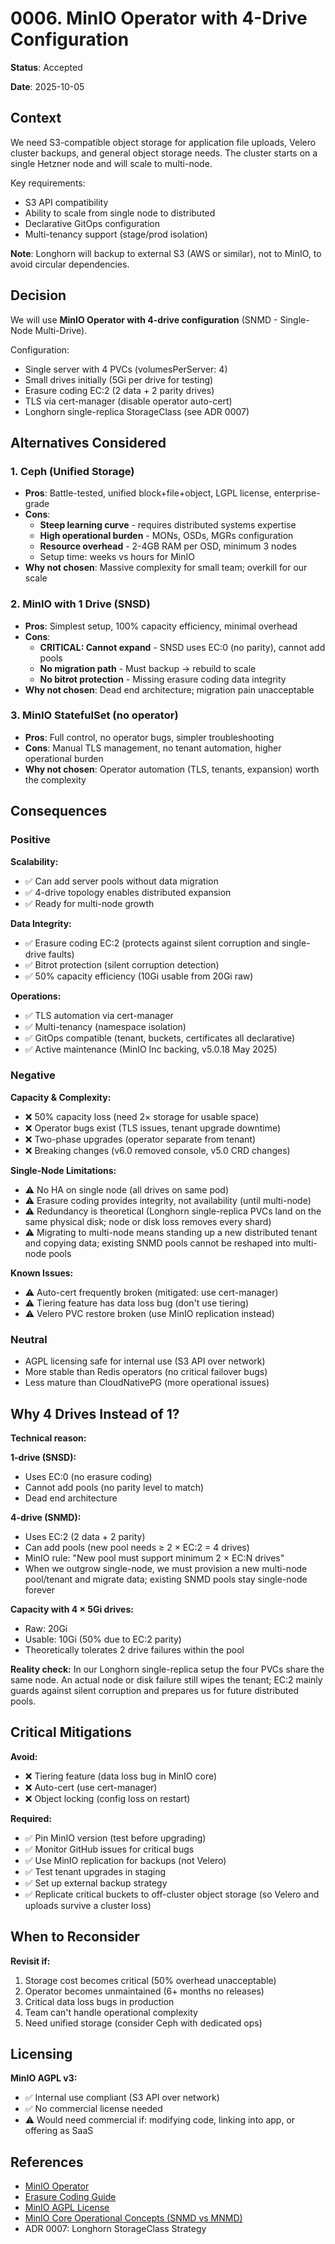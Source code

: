 # 0006. MinIO Operator with 4-Drive Configuration

**Status**: Accepted

**Date**: 2025-10-05

## Context

We need S3-compatible object storage for application file uploads, Velero cluster backups, and general object storage needs. The cluster starts on a single Hetzner node and will scale to multi-node.

Key requirements:
- S3 API compatibility
- Ability to scale from single node to distributed
- Declarative GitOps configuration
- Multi-tenancy support (stage/prod isolation)

**Note**: Longhorn will backup to external S3 (AWS or similar), not to MinIO, to avoid circular dependencies.

## Decision

We will use **MinIO Operator with 4-drive configuration** (SNMD - Single-Node Multi-Drive).

Configuration:
- Single server with 4 PVCs (volumesPerServer: 4)
- Small drives initially (5Gi per drive for testing)
- Erasure coding EC:2 (2 data + 2 parity drives)
- TLS via cert-manager (disable operator auto-cert)
- Longhorn single-replica StorageClass (see ADR 0007)

## Alternatives Considered

### 1. Ceph (Unified Storage)
- **Pros**: Battle-tested, unified block+file+object, LGPL license, enterprise-grade
- **Cons**:
  - **Steep learning curve** - requires distributed systems expertise
  - **High operational burden** - MONs, OSDs, MGRs configuration
  - **Resource overhead** - 2-4GB RAM per OSD, minimum 3 nodes
  - Setup time: weeks vs hours for MinIO
- **Why not chosen**: Massive complexity for small team; overkill for our scale

### 2. MinIO with 1 Drive (SNSD)
- **Pros**: Simplest setup, 100% capacity efficiency, minimal overhead
- **Cons**:
  - **CRITICAL: Cannot expand** - SNSD uses EC:0 (no parity), cannot add pools
  - **No migration path** - Must backup → rebuild to scale
  - **No bitrot protection** - Missing erasure coding data integrity
- **Why not chosen**: Dead end architecture; migration pain unacceptable

### 3. MinIO StatefulSet (no operator)
- **Pros**: Full control, no operator bugs, simpler troubleshooting
- **Cons**: Manual TLS management, no tenant automation, higher operational burden
- **Why not chosen**: Operator automation (TLS, tenants, expansion) worth the complexity

## Consequences

### Positive

**Scalability:**
- ✅ Can add server pools without data migration
- ✅ 4-drive topology enables distributed expansion
- ✅ Ready for multi-node growth

**Data Integrity:**
- ✅ Erasure coding EC:2 (protects against silent corruption and single-drive faults)
- ✅ Bitrot protection (silent corruption detection)
- ✅ 50% capacity efficiency (10Gi usable from 20Gi raw)

**Operations:**
- ✅ TLS automation via cert-manager
- ✅ Multi-tenancy (namespace isolation)
- ✅ GitOps compatible (tenant, buckets, certificates all declarative)
- ✅ Active maintenance (MinIO Inc backing, v5.0.18 May 2025)

### Negative

**Capacity & Complexity:**
- ❌ 50% capacity loss (need 2× storage for usable space)
- ❌ Operator bugs exist (TLS issues, tenant upgrade downtime)
- ❌ Two-phase upgrades (operator separate from tenant)
- ❌ Breaking changes (v6.0 removed console, v5.0 CRD changes)

**Single-Node Limitations:**
- ⚠️ No HA on single node (all drives on same pod)
- ⚠️ Erasure coding provides integrity, not availability (until multi-node)
- ⚠️ Redundancy is theoretical (Longhorn single-replica PVCs land on the same physical disk; node or disk loss removes every shard)
- ⚠️ Migrating to multi-node means standing up a new distributed tenant and copying data; existing SNMD pools cannot be reshaped into multi-node pools

**Known Issues:**
- ⚠️ Auto-cert frequently broken (mitigated: use cert-manager)
- ⚠️ Tiering feature has data loss bug (don't use tiering)
- ⚠️ Velero PVC restore broken (use MinIO replication instead)

### Neutral
- AGPL licensing safe for internal use (S3 API over network)
- More stable than Redis operators (no critical failover bugs)
- Less mature than CloudNativePG (more operational issues)

## Why 4 Drives Instead of 1?

**Technical reason:**

**1-drive (SNSD):**
- Uses EC:0 (no erasure coding)
- Cannot add pools (no parity level to match)
- Dead end architecture

**4-drive (SNMD):**
- Uses EC:2 (2 data + 2 parity)
- Can add pools (new pool needs ≥ 2 × EC:2 = 4 drives)
- MinIO rule: "New pool must support minimum 2 × EC:N drives"
- When we outgrow single-node, we must provision a new multi-node pool/tenant and migrate data; existing SNMD pools stay single-node forever

**Capacity with 4 × 5Gi drives:**
- Raw: 20Gi
- Usable: 10Gi (50% due to EC:2 parity)
- Theoretically tolerates 2 drive failures within the pool

**Reality check:** In our Longhorn single-replica setup the four PVCs share the same node. An actual node or disk failure still wipes the tenant; EC:2 mainly guards against silent corruption and prepares us for future distributed pools.

## Critical Mitigations

**Avoid:**
- ❌ Tiering feature (data loss bug in MinIO core)
- ❌ Auto-cert (use cert-manager)
- ❌ Object locking (config loss on restart)

**Required:**
- ✅ Pin MinIO version (test before upgrading)
- ✅ Monitor GitHub issues for critical bugs
- ✅ Use MinIO replication for backups (not Velero)
- ✅ Test tenant upgrades in staging
- ✅ Set up external backup strategy
- ✅ Replicate critical buckets to off-cluster object storage (so Velero and uploads survive a cluster loss)

## When to Reconsider

**Revisit if:**
1. Storage cost becomes critical (50% overhead unacceptable)
2. Operator becomes unmaintained (6+ months no releases)
3. Critical data loss bugs in production
4. Team can't handle operational complexity
5. Need unified storage (consider Ceph with dedicated ops)

## Licensing

**MinIO AGPL v3:**
- ✅ Internal use compliant (S3 API over network)
- ✅ No commercial license needed
- ⚠️ Would need commercial if: modifying code, linking into app, or offering as SaaS

## References

- [MinIO Operator](https://github.com/minio/operator)
- [Erasure Coding Guide](https://min.io/docs/minio/linux/operations/concepts/erasure-coding.html)
- [MinIO AGPL License](https://blog.min.io/from-open-source-to-free-and-open-source-minio-is-now-fully-licensed-under-gnu-agplv3/)
- [MinIO Core Operational Concepts (SNMD vs MNMD)](https://min.io/docs/minio/linux/operations/concepts.html#what-system-topologies-does-minio-support)
- ADR 0007: Longhorn StorageClass Strategy
